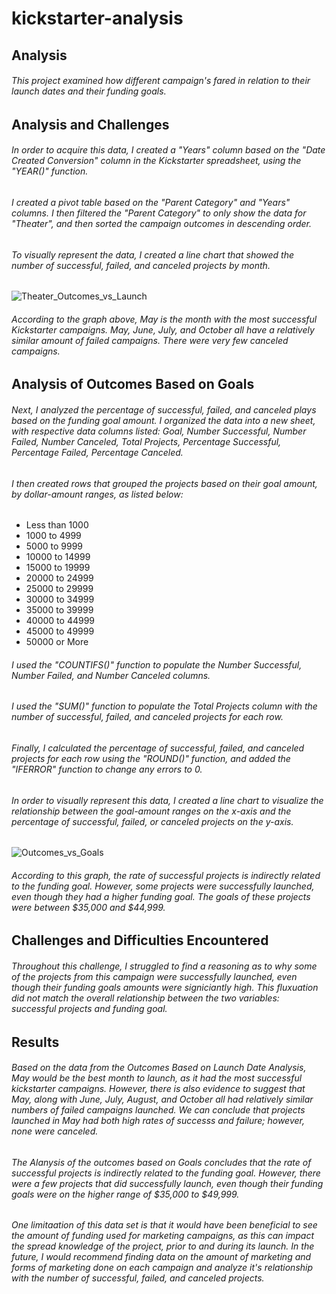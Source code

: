 # kickstarter-analysis
## Analysis
###### This project examined how different campaign's fared in relation to their launch dates and their funding goals. 

## Analysis and Challenges
###### In order to acquire this data, I created a "Years" column based on the "Date Created Conversion" column in the Kickstarter spreadsheet, using the "YEAR()" function. 

###### I created a pivot table based on the "Parent Category" and "Years" columns. I then filtered the "Parent Category" to only show the data for "Theater", and then sorted the campaign outcomes in descending order.  

###### To visually represent the data, I created a line chart that showed the number of successful, failed, and canceled projects by month. 

![Theater_Outcomes_vs_Launch](https://user-images.githubusercontent.com/103145291/174222489-43aa86c9-9f6a-40d7-b694-537d7fb54144.png)

###### According to the graph above, May is the month with the most successful Kickstarter campaigns. May, June, July, and October all have a relatively similar amount of failed campaigns. There were very few canceled campaigns. 

## Analysis of Outcomes Based on Goals

###### Next, I analyzed the percentage of successful, failed, and canceled plays based on the funding goal amount. I organized the data into a new sheet, with respective data columns listed: Goal, Number Successful, Number Failed, Number Canceled, Total Projects, Percentage Successful, Percentage Failed, Percentage Canceled.

###### I then created rows that grouped the projects based on their goal amount, by dollar-amount ranges, as listed below:

- Less than 1000
- 1000 to 4999
- 5000 to 9999
- 10000 to 14999
- 15000 to 19999
- 20000 to 24999
- 25000 to 29999
- 30000 to 34999
- 35000 to 39999
- 40000 to 44999
- 45000 to 49999
- 50000 or More

###### I used the "COUNTIFS()" function to populate the Number Successful, Number Failed, and Number Canceled columns.

###### I used the "SUM()" function to populate the Total Projects column with the number of successful, failed, and canceled projects for each row. 

###### Finally, I calculated the percentage of successful, failed, and canceled projects for each row using the "ROUND()" function, and added the "IFERROR" function to change any errors to 0.

###### In order to visually represent this data, I created a line chart to visualize the relationship between the goal-amount ranges on the x-axis and the percentage of successful, failed, or canceled projects on the y-axis.

![Outcomes_vs_Goals](https://user-images.githubusercontent.com/103145291/174224099-5565a408-f3cb-4493-b4b1-33c83aaa8955.png)

###### According to this graph, the rate of successful projects is indirectly related to the funding goal. However, some projects were successfully launched, even though they had a higher funding goal. The goals of these projects were between $35,000 and $44,999. 

## Challenges and Difficulties Encountered

###### Throughout this challenge, I struggled to find a reasoning as to why some of the projects from this campaign were successfully launched, even though their funding goals amounts were signiciantly high. This fluxuation did not match the overall relationship between the two variables: successful projects and funding goal.

## Results

###### Based on the data from the Outcomes Based on Launch Date Analysis, May would be the best month to launch, as it had the most successful kickstarter campaigns. However, there is also evidence to suggest that May, along with June, July, August, and October all had relatively similar numbers of failed campaigns launched. We can conclude that projects launched in May had both high rates of successs and failure; however, none were canceled.

###### The Alanysis of the outcomes based on Goals concludes that the rate of successful projects is indirectly related to the funding goal. However, there were a few projects that did successfully launch, even though their funding goals were on the higher range of $35,000 to $49,999. 

###### One limitaation of this data set is that it would have been beneficial to see the amount of funding used for marketing campaigns, as this can impact the spread knowledge of the project, prior to and during its launch. In the future, I would recommend finding data on the amount of marketing and forms of marketing done on each campaign and analyze it's relationship with the number of successful, failed, and canceled projects. 
